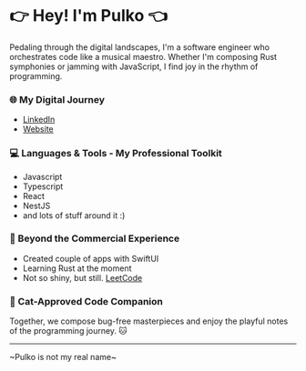 # 👉 Hey! I'm Pulko 👈

Pedaling through the digital landscapes, I'm a software engineer who orchestrates code like a musical maestro. Whether I'm composing Rust symphonies or jamming with JavaScript, I find joy in the rhythm of programming.

### 🌐 My Digital Journey
- [LinkedIn](https://www.linkedin.com/in/fedor-tkachenko)
- [Website](https://www.pulko-app.com)

### 💻 Languages & Tools - My Professional Toolkit
- Javascript
- Typescript
- React
- NestJS
- and lots of stuff around it :) 

### 🚀 Beyond the Commercial Experience
- Created couple of apps with SwiftUI
- Learning Rust at the moment
- Not so shiny, but still. [LeetCode](https://leetcode.com/Pulko11/)

### 🐾 Cat-Approved Code Companion
Together, we compose bug-free masterpieces and enjoy the playful notes of the programming journey. 🐱

-----------
~Pulko is not my real name~

<!--
**Pulko/Pulko** is a ✨ _special_ ✨ repository because its `README.md` (this file) appears on your GitHub profile.

Here are some ideas to get you started:

- 🔭 I’m currently working on ...
- 🌱 I’m currently learning ...
- 👯 I’m looking to collaborate on ...
- 🤔 I’m looking for help with ...
- 💬 Ask me about ...
- 📫 How to reach me: ...
- 😄 Pronouns: ...
- ⚡ Fun fact: ...
-->
